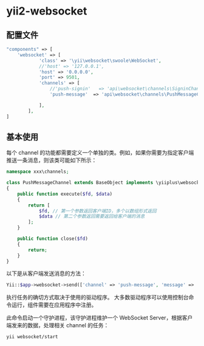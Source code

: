 # yii2-websocket

## 配置文件
```php
"components" => [
	'websocket' => [
            'class' => '\yii\websocket\swoole\WebSocket',
            //'host' => '127.0.0.1',
            'host' => '0.0.0.0',
            'port' => 9501,
            'channels' => [
                //'push-signin'   => 'api\websocket\channels\SigninChannel', // 配置 channel 对应的执行类
                'push-message'  => 'api\websocket\channels\PushMessageChannel', // 配置 channel 对应的执行类

            ],
        ],
]
```

## 基本使用

每个 channel 的功能都需要定义一个单独的类。例如，如果你需要为指定客户端推送一条消息，则该类可能如下所示：

```php
namespace xxx\channels;

class PushMessageChannel extends BaseObject implements \yiiplus\websocket\ChannelInterface
{
	public function execute($fd, $data)
	{
		return [
			$fd, // 第一个参数返回客户端ID，多个以数组形式返回
			$data // 第二个参数返回需要返回给客户端的消息
		];
	}

	public function close($fd)
	{
		return;
	}
}
```

以下是从客户端发送消息的方法：

```php
Yii::$app->websocket->send(['channel' => 'push-message', 'message' => '用户 xxx 送了一台飞机！']);
```

执行任务的确切方式取决于使用的驱动程序。 大多数驱动程序可以使用控制台命令运行，组件需要在应用程序中注册。

此命令启动一个守护进程，该守护进程维护一个 WebSocket Server，根据客户端发来的数据，处理相关 channel 的任务：

```bash
yii websocket/start
```

